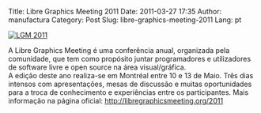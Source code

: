 Title: Libre Graphics Meeting 2011
Date: 2011-03-27 17:35
Author: manufactura
Category: Post
Slug: libre-graphics-meeting-2011
Lang: pt

[![LGM 2011]({filename}/media/lgm2011-210x300.jpg "LGM 2011")]({filename}/media/lgm2011.jpg)

A Libre Graphics Meeting é uma conferência anual, organizada pela
comunidade, que tem como propósito juntar programadores e utilizadores
de software livre e open source na área visual/gráfica.  
A edição deste ano realiza-se em Montréal entre 10 e 13 de Maio. Três
dias intensos com apresentações, mesas de discussão e muitas
oportunidades para a troca de conhecimento e experiências entre os
participantes. Mais informação na página oficial:
<http://libregraphicsmeeting.org/2011>


